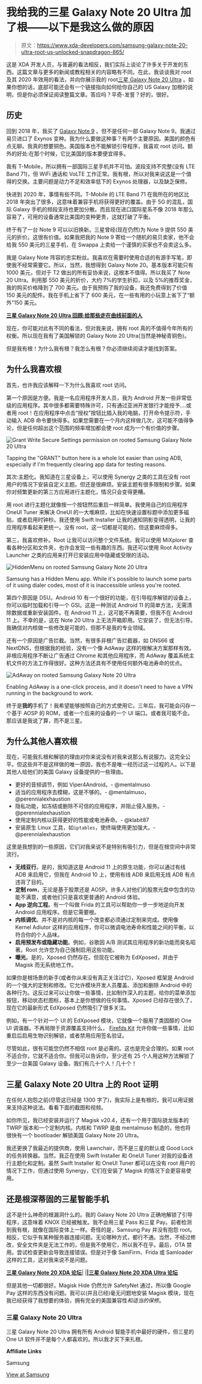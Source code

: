 # 我给我的三星 Galaxy Note 20 Ultra 加了根——以下是我这么做的原因

> 原文：<https://www.xda-developers.com/samsung-galaxy-note-20-ultra-root-us-unlocked-snapdragon-865/>

这是 XDA 开发人员，与普遍的看法相反，我们实际上谈论了许多关于开发的东西。这篇文章与更多的新闻或教程相关的内容略有不同。在此，我谈谈我对 root 及其 2020 年效用的看法，并向你展示我的 root[三星 Galaxy Note 20 Ultra](https://www.xda-developers.com/samsung-galaxy-note-20/) 。如果你想的话，底部可能还会有一个链接指向如何给你自己的 US Galaxy 加根的说明，但是你必须保证阅读整篇文章。答应吗？平奇-发誓？好的，很好。

## 历史

回到 2018 年，我买了 [Galaxy Note 9](https://www.xda-developers.com/samsung-galaxy-note-9-september-2020-security-update-rolling-out/) 。但不是任何一部 Galaxy Note 9。我通过易贝进口了 Exynos 变种。我为什么要做这种事？有两个主要原因。美国的颜色有点无聊。我真的想要铜色。美国版本也不能解锁引导程序，我喜欢 root 访问。额外的好处:在那个时候，它比美国的版本要便宜得多。

我有 T-Mobile，所以拥有一部国际三星手机并不可怕。波段支持不完整(没有 LTE Band 71)，但 WiFi 通话和 VoLTE 工作正常。我有根，所以对我来说这是一个值得的交换。主要问题是动力不足和效率低下的 Exynos 处理器，以及缺乏保修。

快进到 2020 年，事情有些不同。T-Mobile 的 LTE Band 71 在我所在的地区比 2018 年突出了很多，这意味着兼容手机将获得更好的覆盖。由于 5G 的混乱，国际 Galaxy 手机的频段支持也更加分散。而且现在进口国际星系不像 2018 年那么容易了，可用的设备通常比美国的变种更贵，这就打破了平衡。

终于有了一台 Note 9 可以以旧换新。三星曾经(现在仍然)为 Note 9 提供 550 美元的折价。这很有价值。如果我把我的 Note 9 寄给一个随机的易贝卖家，他不会给我 550 美元的三星手机，在 Swappa 上卖给一个谨慎的买家也不会卖这么多。

我是 Galaxy Note 阵容的忠实粉丝。我喜欢在需要时使用合适的有源手写笔，即使我不经常需要它。所以，当然，我想得到 Galaxy Note 20。基本版本可能只有 1000 美元，但对于 T2 做出的所有妥协来说，这根本不值得。所以我买了 Note 20 Ultra。利用那 550 美元的折价，大约 7%的学生折扣，以及 5%的推荐奖金，我的购买价格降到了 700 美元。由于我预购了我的设备，我还免费得到了价值 150 美元的配件。我在手机上省下了 600 美元，在一些有用的小玩意上省下了“额外”150 美元。

**[三星 Galaxy Note 20 Ultra 回顾:给那些走在曲线前面的人](https://www.xda-developers.com/samsung-galaxy-note-20-ultra-review-exynos/)**

现在，你可能对此有不同的看法，但对我来说，拥有 root 真的不值得今年所有的权衡。所以现在我有了美国解锁的 Galaxy Note 20 Ultra(当然是神秘青铜色)。

但是我有根！为什么我有根？我怎么有根？你必须继续阅读才能找到答案。

## 为什么我喜欢根

首先，也许我应该解释一下为什么我喜欢 root 访问。

第一个原因是方便。我是一名应用程序开发人员，我为 Android 开发一些非常低级的应用程序。其中很多都需要特殊许可，只有通过亚洲开发银行才能授予....或者用 root！在应用程序中点击“授权”按钮比插入我的电脑，打开命令提示符，手动输入 ADB 命令要快得多。如果您需要在一个月内这样做几次，这可能不值得争论，但是任何超出这个范围的频率增加都会使 root 成为一个有价值的步骤。

 <picture>![Grant Write Secure Settings permission on rooted Samsung Galaxy Note 20 Ultra](img/9f61c61104ea2e33bf107eeae693c253.png)</picture> 

Tapping the "GRANT" button here is a whole lot easier than using ADB, especially if I'm frequently clearing app data for testing reasons.

其次:主题化。我知道在三星设备上，可以使用 Synergy 之类的工具在没有 root 用户的情况下安装自定义主题。但还是很麻烦。安装主题有很多限制和步骤。如果你对频繁更新的第三方应用进行主题化，情况只会变得更糟。

用 root 进行主题化就像按一个按钮然后重启一样简单。我使用自己的应用程序 OneUI Tuner 来解决 OneUI 的一大堆麻烦，比如在快速设置标题中添加更多磁贴，或者启用时钟秒。我还使用 Swift Installer 让我的通知阴影变得透明，让我的应用程序看起来更统一。没有 root，这一切都是可能的，但这要麻烦得多。

第三，我喜欢修补。Root 让我可以访问整个文件系统。我可以使用 MiXplorer 查看各种分区和文件夹，也许会发现一些有趣的东西。我还可以使用 Root Activity Launcher 之类的应用来打开已安装应用中隐藏或受限的活动。

 <picture>![HiddenMenu on rooted Samsung Galaxy Note 20 Ultra](img/802c65fadc5812eea1ce8358fbb3a0a8.png)</picture> 

Samsung has a Hidden Menu app. While it's possible to launch some parts of it using dialer codes, most of it is inaccessible unless you're rooted.

第四个原因是 DSU。Android 10 有一个很好的功能，在引导程序解锁的设备上，你可以临时加载和引导一个 GSI。这是一种测试 Android 11 的简单方法，无需清除数据或重新安装固件。在 Android 11 上，这可能不再需要，但我不在 Android 11 上。不幸的是，这在 Note 20 Ultra 上无法开箱即用。它安装了，但无法引导。我确信对内核做一些修改是可能的，但那不是我的专业领域。

还有一个原因是广告拦截。当然，有很多非根广告拦截器，如 DNS66 或 NextDNS，但根据我的经验，没有一个像 AdAway 这样的根解决方案那样有效。非根应用程序不断让广告通过 Chrome 和其他应用程序，而 AdAway 覆盖系统主机文件的方法工作得很好。这种方法还具有不使用任何额外电池寿命的优点。

 <picture>![AdAway on rooted Samsung Galaxy Note 20 Ultra](img/bf306f1efef735277eb93522aadb45bf.png)</picture> 

Enabling AdAway is a one-click process, and it doesn't need to have a VPN running in the background to work.

终于是**我的**手机了！我希望能够按照自己的方式使用它。三年后，我可能会闪存一个基于 AOSP 的 ROM，或者一个后来的设备的一个 UI 端口。或者我可能不会。那应该是我说了算，而不是三星。

## 为什么其他人喜欢根

现在，可能我扎根和解锁的理由对你来说没有对我来说那么有说服力。这完全公平。但这些并不是这样做的唯一原因，我也不是唯一经历过这一过程的人。以下是其他人给他们的美国 Galaxy 设备提供的一些理由。

*   更好的音频调节，例如 Viper4Android。- @mentalmuso
*   适当的应用程序去模糊，这是不够的。- @mentalmuso，@perennialexhaustion
*   隐私功能，如冻结或删除不可信的应用程序，并阻止侵入服务。- @perennialexhaustion
*   使用定制内核以获得更好的性能或电池寿命。- @klabit87
*   安装原生 Linux 工具，如`iptables`，使终端使用更加强大。- @perennialexhaustion

这里是我想到的一些原因，它们对我来说不是特别有吸引力，但是在根空间中非常流行。

*   **无线亚行**。是的，我知道这是 Android 11 上的原生功能，你可以通过有线 ADB 来启用它，但我在 Android 10 上，使用有线 ADB 来启用无线 ADB 有点违背了目的。
*   **定制 rom**，无论是基于股票还是 AOSP。许多人对他们的股票光盘中包含的功能不满意，或者他们只是喜欢更普通的 Android 体验。
*   **App 逆向工程**。有一个叫做 Frida 的工具可以帮助你一步一步地逆向开发 Android 应用程序。但是它需要根。
*   **内核调优**。并不是对内核的每一个改变都必须通过定制来完成。使用像 Kernel Adiutor 这样的应用程序，你可以微调电池寿命和性能之间的平衡，以符合你的个人品味。
*   **启用预发布或隐藏功能**。例如，谷歌因 A/B 测试其应用程序的新功能而臭名昭著。Root 允许您为自己强制启用这些功能。
*   **曝光**。是的，Xposed 仍然存在。但现在它被称为 EdXposed，并由于 Magisk 而无系统地工作。

如果你是根场景的新手(或者你从来没有真正关注过它)，Xposed 框架是 Android 的一个强大的定制和修改。它允许模块开发人员覆盖、添加和删除 Android 中的各种行为。这反过来可以让你做一些事情，比如制作深入的主题，给你的菜单添加按钮，移动状态栏图标，基本上是你想做的任何事情。Xposed 已经存在很久了，现在它的最新形式 EdXposed 仍然吸引了很多关注。

例如，有一个针对一个 UI 的 EdXposed 模块，它就像一个服用了类固醇的 One UI 调谐器。不再局限于资源覆盖支持什么， [Firefds Kit](https://forum.xda-developers.com/xposed/modules/xposed-firefds-kit-0-0-1-0-alpha-1-t4044757) 允许你做一些事情，比如重启后启用生物识别解锁，或者禁用应用签名验证。

尽管如此，很有可能您仍然不相信 root 是必需的。这也是完全合理的。如果 root 不适合你，它就不适合你。但我可以告诉你，至少还有 25 个人用这种方法解锁了至少一台美国 Galaxy 设备。我们有几十个人！几十个！

## 三星 Galaxy Note 20 Ultra 上的 Root 证明

在任何人抱怨之前(尽管这已经是 1300 字了)，我实际上是有根的，我可以用证据来支持这种说法。看看下面的截图和视频。

如你所见，我已经安装并运行了 Magisk v20.4，还有一个用于国际骁龙版本的 TWRP 版本和一个定制内核。内核和 TWRP 是由 mentalmuso 制造的，他也将很快有一个 bootloader 解锁美国 Galaxy Note 20 Ultra。

我还更换了我最近的提供商，使用 Lawnchair，而不是三星的默认或 Good Lock 的任务转换器。当然，我正在使用 Swift Installer 和 OneUI Tuner 对我的设备进行主题化和定制。虽然 Swift Installer 和 OneUI Tuner 都可以在没有 root 用户的情况下工作，但通过使用 Synergy，它们在安装了 Magisk 的情况下会更容易使用。

## 还是根深蒂固的三星智能手机

这不是什么神奇的根漏洞什么的。我的 Galaxy Note 20 Ultra 正确地解锁了引导程序，这意味着 KNOX 已经被触发。我不会用三星 Pass 和三星 Pay。前者检测到我有根，就像在国际变体上一样。奇怪的是，Samsung Pay 并没有抱怨 root。相反，它似乎有某种服务器连接问题。无论哪种方式，都行不通。当然，不经过修改，安全文件夹是无法工作的，但是我不使用它，所以我不在乎。最后，OTA 禁用。尝试检查更新会导致连接错误。但是对于像 SamFirm、Frida 或 Samloader 这样的工具，这对我来说不是问题。

**[三星 Galaxy Note 20 XDA 论坛](https://forum.xda-developers.com/galaxy-note-20)**| |**|[三星 Galaxy Note 20 XDA Ultra 论坛](https://forum.xda-developers.com/galaxy-note-20-ultra)**

但是其他一切都很好。Magisk Hide 仍然允许 SafetyNet 通过，所以像 Google Pay 这样的东西没有问题。我可以(并且已经)毫无问题地安装 Magisk 模块，现在我已经获得了我想要的体验，拥有完全的美国兼容性*和适当的保修*。

### 三星 Galaxy Note 20 Ultra

三星 Galaxy Note 20 Ultra 拥有所有 Android 智能手机中最好的硬件，但三星的 One UI 软件并不是每个人都喜欢的。所以我才买下来扎根。

**Affiliate Links**

Samsung

[View at Samsung](https://shop-links.co/link/?exclusive=1&publisher_slug=xda&article_name=I+rooted+my+US+Samsung+Galaxy+Note+20+Ultra%2C+and+here%27s+what+I%27m+doing+with+it&article_url=https%3A%2F%2Fwww.xda-developers.com%2Fsamsung-galaxy-note-20-ultra-root-us-unlocked-snapdragon-865%2F&u1=UUxdaUeUpU29806&url=https%3A%2F%2Fwww.samsung.com%2Fus%2Fsmartphones%2Fgalaxy-note20-5g%2Fbuy%2Fgalaxy-note20-5g-128gb-unlocked-sm-n981uznaxaa%2F)